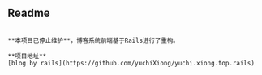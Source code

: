 ## Readme
~~~基于 `React` 开发的个人博客。~~~

**本项目已停止维护**，博客系统前端基于Rails进行了重构。

**项目地址**
[blog by rails](https://github.com/yuchiXiong/yuchi.xiong.top.rails)
